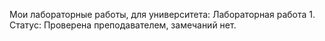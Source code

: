 Мои лабораторные работы, для университета:
Лабораторная работа 1. Статус: Проверена преподавателем, замечаний нет.